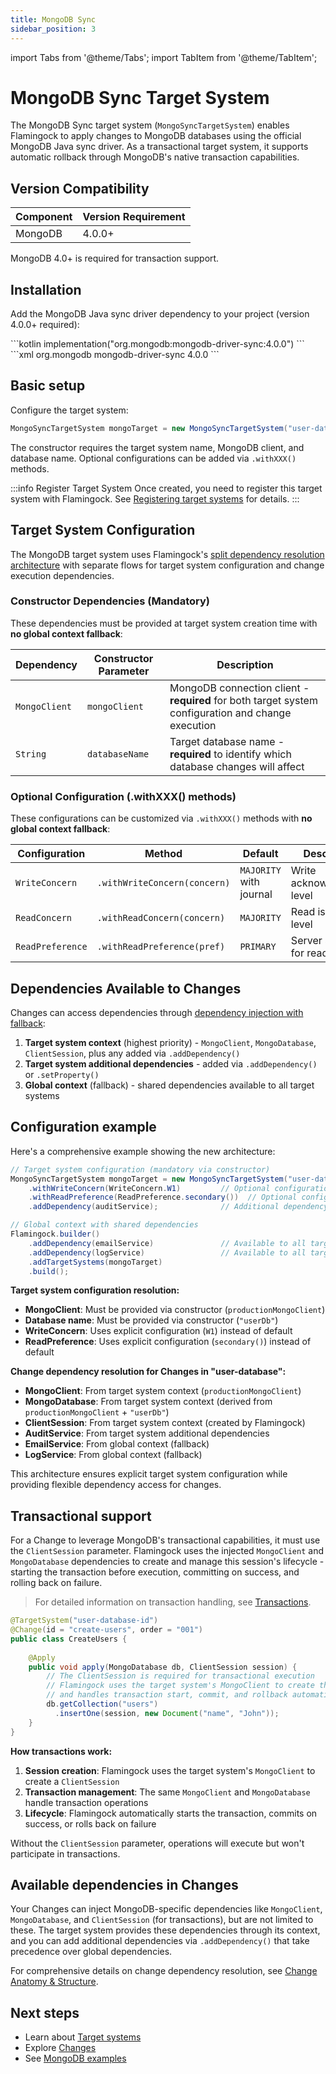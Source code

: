 ```yaml
---
title: MongoDB Sync
sidebar_position: 3
---
```

import Tabs from '@theme/Tabs';
import TabItem from '@theme/TabItem';

# MongoDB Sync Target System

The MongoDB Sync target system (`MongoSyncTargetSystem`) enables Flamingock to apply changes to MongoDB databases using the official MongoDB Java sync driver. As a transactional target system, it supports automatic rollback through MongoDB's native transaction capabilities.

## Version Compatibility

| Component | Version Requirement |
|-----------|-------------------|
| MongoDB | 4.0.0+ |

MongoDB 4.0+ is required for transaction support.

## Installation

Add the MongoDB Java sync driver dependency to your project (version 4.0.0+ required):

<Tabs groupId="gradle_maven">
  <TabItem value="gradle" label="Gradle" default>
```kotlin
implementation("org.mongodb:mongodb-driver-sync:4.0.0")
```
  </TabItem>
  <TabItem value="maven" label="Maven">
```xml
<dependency>
    <groupId>org.mongodb</groupId>
    <artifactId>mongodb-driver-sync</artifactId>
    <version>4.0.0</version> <!-- 4.0.0+ supported -->
</dependency>
```
  </TabItem>
</Tabs>

## Basic setup

Configure the target system:

```java
MongoSyncTargetSystem mongoTarget = new MongoSyncTargetSystem("user-database-id", mongoClient, "userDb");
```

The constructor requires the target system name, MongoDB client, and database name. Optional configurations can be added via `.withXXX()` methods.

:::info Register Target System
Once created, you need to register this target system with Flamingock. See [Registering target systems](introduction.md#registering-target-systems) for details.
:::

## Target System Configuration

The MongoDB target system uses Flamingock's [split dependency resolution architecture](introduction.md#dependency-injection) with separate flows for target system configuration and change execution dependencies.

### Constructor Dependencies (Mandatory)

These dependencies must be provided at target system creation time with **no global context fallback**:

| Dependency | Constructor Parameter | Description |
|------------|----------------------|-------------|
| `MongoClient` | `mongoClient` | MongoDB connection client - **required** for both target system configuration and change execution |
| `String` | `databaseName` | Target database name - **required** to identify which database changes will affect |

### Optional Configuration (.withXXX() methods)

These configurations can be customized via `.withXXX()` methods with **no global context fallback**:

| Configuration | Method | Default | Description |
|---------------|--------|---------|-------------|
| `WriteConcern` | `.withWriteConcern(concern)` | `MAJORITY` with journal | Write acknowledgment level |
| `ReadConcern` | `.withReadConcern(concern)` | `MAJORITY` | Read isolation level |
| `ReadPreference` | `.withReadPreference(pref)` | `PRIMARY` | Server selection for reads |


## Dependencies Available to Changes

Changes can access dependencies through [dependency injection with fallback](../changes/anatomy-and-structure.md#method-parameters-and-dependency-injection):

1. **Target system context** (highest priority) - `MongoClient`, `MongoDatabase`, `ClientSession`, plus any added via `.addDependency()`
2. **Target system additional dependencies** - added via `.addDependency()` or `.setProperty()`
3. **Global context** (fallback) - shared dependencies available to all target systems

## Configuration example

Here's a comprehensive example showing the new architecture:

```java
// Target system configuration (mandatory via constructor)
MongoSyncTargetSystem mongoTarget = new MongoSyncTargetSystem("user-database", productionMongoClient, "userDb")
    .withWriteConcern(WriteConcern.W1)         // Optional configuration
    .withReadPreference(ReadPreference.secondary())  // Optional configuration
    .addDependency(auditService);              // Additional dependency for changes

// Global context with shared dependencies
Flamingock.builder()
    .addDependency(emailService)               // Available to all target systems
    .addDependency(logService)                 // Available to all target systems
    .addTargetSystems(mongoTarget)
    .build();
```

**Target system configuration resolution:**
- **MongoClient**: Must be provided via constructor (`productionMongoClient`)
- **Database name**: Must be provided via constructor (`"userDb"`)
- **WriteConcern**: Uses explicit configuration (`W1`) instead of default
- **ReadPreference**: Uses explicit configuration (`secondary()`) instead of default

**Change dependency resolution for Changes in "user-database":**
- **MongoClient**: From target system context (`productionMongoClient`)
- **MongoDatabase**: From target system context (derived from `productionMongoClient` + `"userDb"`)
- **ClientSession**: From target system context (created by Flamingock)
- **AuditService**: From target system additional dependencies
- **EmailService**: From global context (fallback)
- **LogService**: From global context (fallback)

This architecture ensures explicit target system configuration while providing flexible dependency access for changes.

## Transactional support

For a Change to leverage MongoDB's transactional capabilities, it must use the `ClientSession` parameter. Flamingock uses the injected `MongoClient` and `MongoDatabase` dependencies to create and manage this session's lifecycle - starting the transaction before execution, committing on success, and rolling back on failure.

> For detailed information on transaction handling, see [Transactions](../changes/transactions.md).

```java
@TargetSystem("user-database-id")
@Change(id = "create-users", order = "001")
public class CreateUsers {
    
    @Apply
    public void apply(MongoDatabase db, ClientSession session) {
        // The ClientSession is required for transactional execution
        // Flamingock uses the target system's MongoClient to create this session
        // and handles transaction start, commit, and rollback automatically
        db.getCollection("users")
          .insertOne(session, new Document("name", "John"));
    }
}
```

**How transactions work:**
1. **Session creation**: Flamingock uses the target system's `MongoClient` to create a `ClientSession`
2. **Transaction management**: The same `MongoClient` and `MongoDatabase` handle transaction operations
3. **Lifecycle**: Flamingock automatically starts the transaction, commits on success, or rolls back on failure

Without the `ClientSession` parameter, operations will execute but won't participate in transactions.

## Available dependencies in Changes

Your Changes can inject MongoDB-specific dependencies like `MongoClient`, `MongoDatabase`, and `ClientSession` (for transactions), but are not limited to these. The target system provides these dependencies through its context, and you can add additional dependencies via `.addDependency()` that take precedence over global dependencies.

For comprehensive details on change dependency resolution, see [Change Anatomy & Structure](../changes/anatomy-and-structure.md).

## Next steps

- Learn about [Target systems](introduction.md)
- Explore [Changes](../changes/introduction.md)
- See [MongoDB examples](https://github.com/flamingock/flamingock-examples/tree/master/mongodb)